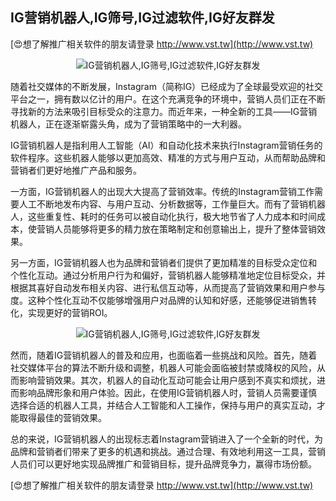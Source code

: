 ## **IG营销机器人,IG筛号,IG过滤软件,IG好友群发**

[😍想了解推广相关软件的朋友请登录 http://www.vst.tw](http://www.vst.tw)

 <center><img src="https://vst.tw/MP4/tuiguang/png/7.png" alt="IG营销机器人,IG筛号,IG过滤软件,IG好友群发"></center>

随着社交媒体的不断发展，Instagram（简称IG）已经成为了全球最受欢迎的社交平台之一，拥有数以亿计的用户。在这个充满竞争的环境中，营销人员们正在不断寻找新的方法来吸引目标受众的注意力。而近年来，一种全新的工具——IG营销机器人，正在逐渐崭露头角，成为了营销策略中的一大利器。

IG营销机器人是指利用人工智能（AI）和自动化技术来执行Instagram营销任务的软件程序。这些机器人能够以更加高效、精准的方式与用户互动，从而帮助品牌和营销者们更好地推广产品和服务。

一方面，IG营销机器人的出现大大提高了营销效率。传统的Instagram营销工作需要人工不断地发布内容、与用户互动、分析数据等，工作量巨大。而有了营销机器人，这些重复性、耗时的任务可以被自动化执行，极大地节省了人力成本和时间成本，使营销人员能够将更多的精力放在策略制定和创意输出上，提升了整体营销效果。

另一方面，IG营销机器人也为品牌和营销者们提供了更加精准的目标受众定位和个性化互动。通过分析用户行为和偏好，营销机器人能够精准地定位目标受众，并根据其喜好自动发布相关内容、进行私信互动等，从而提高了营销效果和用户参与度。这种个性化互动不仅能够增强用户对品牌的认知和好感，还能够促进销售转化，实现更好的营销ROI。

 <center><img src="https://vst.tw/MP4/tuiguang/png/7.png" alt="IG营销机器人,IG筛号,IG过滤软件,IG好友群发"></center>

然而，随着IG营销机器人的普及和应用，也面临着一些挑战和风险。首先，随着社交媒体平台的算法不断升级和调整，机器人可能会面临被封禁或降权的风险，从而影响营销效果。其次，机器人的自动化互动可能会让用户感到不真实和烦扰，进而影响品牌形象和用户体验。因此，在使用IG营销机器人时，营销人员需要谨慎选择合适的机器人工具，并结合人工智能和人工操作，保持与用户的真实互动，才能取得最佳的营销效果。

总的来说，IG营销机器人的出现标志着Instagram营销进入了一个全新的时代，为品牌和营销者们带来了更多的机遇和挑战。通过合理、有效地利用这一工具，营销人员们可以更好地实现品牌推广和营销目标，提升品牌竞争力，赢得市场份额。

[😍想了解推广相关软件的朋友请登录 http://www.vst.tw](http://www.vst.tw)



